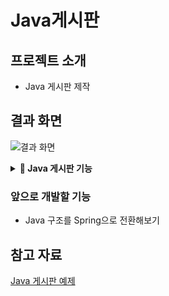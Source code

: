 # Java게시판

## 프로젝트 소개
- Java 게시판 제작 

## <a id="signup-page"></a> 결과 화면 
![결과 화면 ](https://github.com/user-attachments/assets/b2480cf1-97cd-4cf7-8a28-4d11436a491e)
<details>
  <summary><b> 📌 Java 게시판 기능</b></summary>
<div markdown="1">
  
  0 : 종료  
  1 : 등록  
  2 : 전체 조회  
  3 : 선택 조회  
  4 : 수정  
  5 : 삭제  
  
  2차원 배열을 이용하여 5개의 글만 입력을 받을 수 있도록 설정  
  Scanner 이용하여 입력받기

</div>
</details>


### 앞으로 개발할 기능
- Java 구조를 Spring으로 전환해보기

## 참고 자료

[Java 게시판 예제 ](https://momentoo.tistory.com/6)

